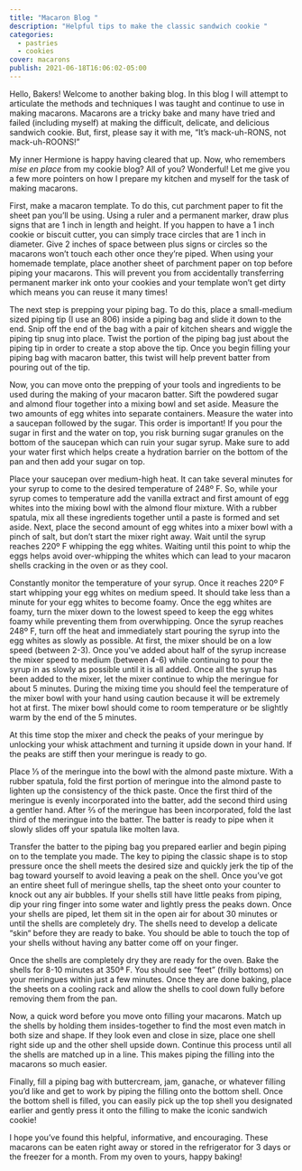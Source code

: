 ```yaml
---
title: "Macaron Blog "
description: "Helpful tips to make the classic sandwich cookie "
categories:
  - pastries
  - cookies
cover: macarons
publish: 2021-06-18T16:06:02-05:00
---
```

Hello, Bakers! Welcome to another baking blog. In this blog I will attempt to articulate the methods and techniques I was taught and continue to use in making macarons. Macarons are a tricky bake and many have tried and failed (including myself) at making the difficult, delicate, and delicious sandwich cookie. But, first, please say it with me, “It’s mack-uh-RONS, not mack-uh-ROONS!”

My inner Hermione is happy having cleared that up. Now, who remembers *mise en place* from my cookie blog? All of you? Wonderful! Let me give you a few more pointers on how I prepare my kitchen and myself for the task of making macarons. 

First, make a macaron template. To do this, cut parchment paper to fit the sheet pan you’ll be using. Using a ruler and a permanent marker, draw plus signs that are 1 inch in length and height. If you happen to have a 1 inch cookie or biscuit cutter, you can simply trace circles that are 1 inch in diameter. Give 2 inches of space between plus signs or circles so the macarons won’t touch each other once they’re piped. When using your homemade template, place another sheet of parchment paper on top before piping your macarons. This will prevent you from accidentally transferring permanent marker ink onto your cookies and your template won’t get dirty which means you can reuse it many times!

The next step is prepping your piping bag. To do this, place a small-medium sized piping tip (I use an 806) inside a piping bag and slide it down to the end. Snip off the end of the bag with a pair of kitchen shears and wiggle the piping tip snug into place. Twist the portion of the piping bag just about the piping tip in order to create a stop above the tip. Once you begin filling your piping bag with macaron batter, this twist will help prevent batter from pouring out of the tip. 

Now, you can move onto the prepping of your tools and ingredients to be used during the making of your macaron batter. Sift the powdered sugar and almond flour together into a mixing bowl and set aside. Measure the two amounts of egg whites into separate containers. Measure the water into a saucepan followed by the sugar. This order is important! If you pour the sugar in first and the water on top, you risk burning sugar granules on the bottom of the saucepan which can ruin your sugar syrup. Make sure to add your water first which helps create a hydration barrier on the bottom of the pan and then add your sugar on top. 

Place your saucepan over medium-high heat. It can take several minutes for your syrup to come to the desired temperature of 248º F. So, while your syrup comes to temperature add the vanilla extract and first amount of egg whites into the mixing bowl with the almond flour mixture. With a rubber spatula, mix all these ingredients together until a paste is formed and set aside. Next, place the second amount of egg whites into a mixer bowl with a pinch of salt, but don’t start the mixer right away. Wait until the syrup reaches 220º F whipping the egg whites. Waiting until this point to whip the eggs helps avoid over-whipping the whites which can lead to your macaron shells cracking in the oven or as they cool.

Constantly monitor the temperature of your syrup. Once it reaches 220º F start whipping your egg whites on medium speed. It should take less than a minute for your egg whites to become foamy. Once the egg whites are foamy, turn the mixer down to the lowest speed to keep the egg whites foamy while preventing them from overwhipping. Once the syrup reaches 248º F, turn off the heat and immediately start pouring the syrup into the egg whites as slowly as possible. At first, the mixer should be on a low speed (between 2-3). Once you've added about half of the syrup increase the mixer speed to medium (between 4-6) while continuing to pour the syrup in as slowly as possible until it is all added. Once all the syrup has been added to the mixer, let the mixer continue to whip the meringue for about 5 minutes. During the mixing time you should feel the temperature of the mixer bowl with your hand using caution because it will be extremely hot at first. The mixer bowl should come to room temperature or be slightly warm by the end of the 5 minutes. 

At this time stop the mixer and check the peaks of your meringue by unlocking your whisk attachment and turning it upside down in your hand. If the peaks are stiff then your meringue is ready to go. 

Place ⅓ of the meringue into the bowl with the almond paste mixture. With a rubber spatula, fold the first portion of meringue into the almond paste to lighten up the consistency of the thick paste. Once the first third of the meringue is evenly incorporated into the batter, add the second third using a gentler hand. After ⅔ of the meringue has been incorporated, fold the last third of the meringue into the batter. The batter is ready to pipe when it slowly slides off your spatula like molten lava. 

Transfer the batter to the piping bag you prepared earlier and begin piping on to the template you made. The key to piping the classic shape is to stop pressure once the shell meets the desired size and quickly jerk the tip of the bag toward yourself to avoid leaving a peak on the shell. Once you’ve got an entire sheet full of meringue shells, tap the sheet onto your counter to knock out any air bubbles. If your shells still have little peaks from piping, dip your ring finger into some water and lightly press the peaks down. Once your shells are piped, let them sit in the open air for about 30 minutes or until the shells are completely dry. The shells need to develop a delicate “skin“ before they are ready to bake. You should be able to touch the top of your shells without having any batter come off on your finger. 

Once the shells are completely dry they are ready for the oven. Bake the shells for 8-10 minutes at 350ª F. You should see “feet” (frilly bottoms) on your meringues within just a few minutes. Once they are done baking, place the sheets on a cooling rack and allow the shells to cool down fully before removing them from the pan. 

Now, a quick word before you move onto filling your macarons. Match up the shells by holding them insides-together to find the most even match in both size and shape. If they look even and close in size, place one shell right side up and the other shell upside down. Continue this process until all the shells are matched up in a line. This makes piping the filling into the macarons so much easier. 

Finally, fill a piping bag with buttercream, jam, ganache, or whatever filling you’d like and get to work by piping the filling onto the bottom shell. Once the bottom shell is filled, you can easily pick up the top shell you designated earlier and gently press it onto the filling to make the iconic sandwich cookie!

I hope you’ve found this helpful, informative, and encouraging. These macarons can be eaten right away or stored in the refrigerator for 3 days or the freezer for a month. From my oven to yours, happy baking!